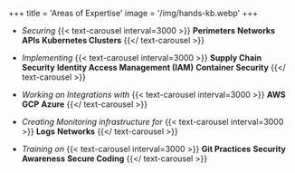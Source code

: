 +++
title = 'Areas of Expertise'
image = '/img/hands-kb.webp'
+++

* _Securing_ {{< text-carousel interval=3000 >}}
**Perimeters**
**Networks**
**APIs**
**Kubernetes Clusters**
{{</ text-carousel >}}

* _Implementing_ {{< text-carousel interval=3000 >}}
**Supply Chain Security**
**Identity Access Management (IAM)**
**Container Security**
{{</ text-carousel >}}

* _Working on Integrations with_ {{< text-carousel interval=3000 >}}
**AWS**
**GCP**
**Azure**
{{</ text-carousel >}}

* _Creating Monitoring infrastructure for_ {{< text-carousel interval=3000 >}}
**Logs**
**Networks**
{{</ text-carousel >}}

* _Training on_ {{< text-carousel interval=3000 >}}
**Git Practices**
**Security Awareness**
**Secure Coding**
{{</ text-carousel >}}
